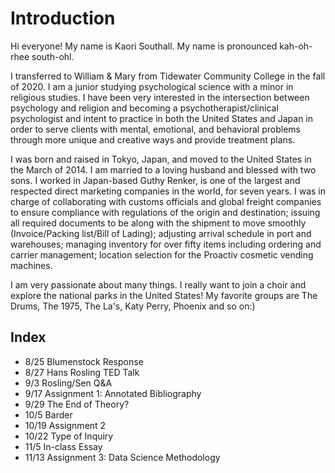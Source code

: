 # Introduction

Hi everyone! My name is Kaori Southall. My name is pronounced kah-oh-rhee south-ohl.

I transferred to William & Mary from Tidewater Community College in the fall of 2020. I am a junior studying psychological science with a minor in religious studies. I have been very interested in the intersection between psychology and religion and becoming a psychotherapist/clinical psychologist and intent to practice in both the United States and Japan in order to serve clients with mental, emotional, and behavioral problems through more unique and creative ways and provide treatment plans.

I was born and raised in Tokyo, Japan, and moved to the United States in the March of 2014. I am married to a loving husband and blessed with two sons. I worked in Japan-based Guthy Renker, is one of the largest and respected direct marketing companies in the world, for seven years. I was in charge of collaborating with customs officials and global freight companies to ensure compliance with regulations of the origin and destination; issuing all required documents to be along with the shipment to move smoothly (Invoice/Packing list/Bill of Lading); adjusting arrival schedule in port and warehouses; managing inventory for over fifty items including ordering and carrier management; location selection for the Proactiv cosmetic vending machines.

I am very passionate about many things. I really want to join a choir and explore the national parks in the United States! My favorite groups are The Drums, The 1975, The La's, Katy Perry, Phoenix and so on:)


## Index

- 8/25 Blumenstock Response
- 8/27 Hans Rosling TED Talk
- 9/3 Rosling/Sen Q&A
- 9/17 Assignment 1: Annotated Bibliography
- 9/29 The End of Theory?
- 10/5 Barder
- 10/19 Assignment 2
- 10/22 Type of Inquiry
- 11/5 In-class Essay
- 11/13 Assignment 3: Data Science Methodology
